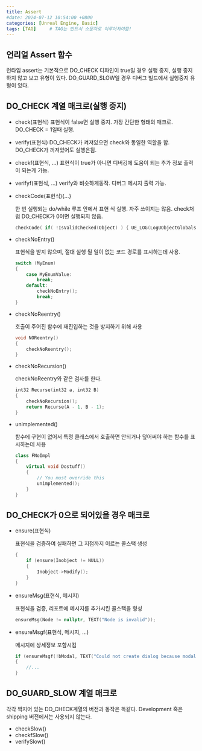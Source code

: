 ```yaml
---
title: Assert
#date: 2024-07-12 10:54:00 +0800
categories: [Unreal Engine, Basic]
tags: [TAG]		# TAG는 반드시 소문자로 이루어져야함!
---
```


## **언리얼 Assert 함수**

런타임 assert는 기본적으로 DO_CHECK 디파인이 true일 경우 실행 중지, 실행 중지 하지 않고 보고 유형이 있다. DO_GUARD_SLOW일 경우 디버그 빌드에서 실행중지 유형이 있다.

## **DO_CHECK 계열 매크로(실행 중지)**

* check(표현식)
    표현식이 false면 실행 중지. 가장 간단한 형태의 매크로. DO_CHECK = 1일때 실행.
* verify(표현식)
    DO_CHECK가 켜져있으면 check와 동일한 역할을 함. DO_CHECK가 꺼져있어도 실행은됨.
* checkf(표현식, …)
    표현식이 true가 아니면 디버깅에 도움이 되는 추가 정보 출력이 되는게 가능.
* verifyf(표현식, …)
    verify와 비슷하게동작. 디버그 메시지 출력 가능.
* checkCode(표현식){…}

    한 번 실행되는 do/while 루프 안에서 표현 식 실행. 자주 쓰이지는 않음. check처럼 DO_CHECK가 0이면 실행되지 않음.
    ```c++
    checkCode( if( !IsValidChecked(Object) ) { UE_LOG(LogUObjectGlobals, Fatal, TEXT("Object %s is part of root set though is invalid!"), *Object->GetFullName() ); } );
    ```    
* checkNoEntry()

    표현식을 받지 않으며, 절대 실행 될 일이 없는 코드 경로를 표시하는데 사용.
    ```c++
    switch (MyEnum)
    {
        case MyEnumValue:
            break;
        default:
            checkNoEntry();
            break;
    }
    ```
* checkNoReentry()

    호출이 주어진 함수에 재진입하는 것을 방지하기 위해 사용
    ```c++
    void NOReentry()
    {
        checkNoReentry();
    }
    ```
* checkNoRecursion()

    checkNoReentry와 같은 검사를 한다.
    ```c++
    int32 Recurse(int32 a, int32 B)
    {
        checkNoRecursion();
        return Recurse(A - 1, B - 1);
    }
    ```
* unimplemented()

    함수에 구현이 없어서 특정 클래스에서 호출하면 안되거나 덮어써야 하는 함수를 표시하는데 사용
    ```c++
    class FNoImpl
    {
        virtual void Dostuff()
        {
            // You must override this
            unimplemented();
        }
    }
    ```

## **DO_CHECK가 0으로 되어있을 경우 매크로**

* ensure(표현식)

    표현식을 검증하여 실패하면 그 지점까지 이르는 콜스택 생성
    ```c++
    {
        if (ensure(Inobject != NULL))
        {
            Inobject->Modify();
        }
    }
    ```
* ensureMsg(표현식, 메시지)

    표현식을 검증, 리포트에 메시지를 추가시킨 콜스택을 형성
    ```c++
    ensureMsg(Node != nullptr, TEXT("Node is invalid"));
    ```
* ensureMsgf(표현식, 메시지, …)

    메시지에 상세정보 포함시킴
    ```c++
    if (ensureMsgf(!bModal, TEXT("Could not create dialog because modal is set to (%d)", int32(bModal))))
    {
        //...
    }
    ```

## **DO_GUARD_SLOW 계열 매크로**

각각 짝지어 있는 DO_CHECK계열의 버전과 동작은 똑같다. Development 혹은 shipping 버전에서는 사용되지 않는다.

* checkSlow()
* checkfSlow()
* verifySlow()





